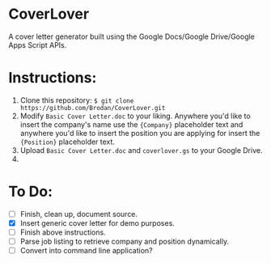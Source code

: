 # CoverLover
A cover letter generator built using the Google Docs/Google Drive/Google Apps Script APIs.

# Instructions:

1. Clone this repository: `$ git clone https://github.com/Brodan/CoverLover.git`
2. Modify `Basic Cover Letter.doc` to your liking. Anywhere you'd like to insert the company's name use the `{Company}` placeholder text and anywhere you'd like to insert the position you are applying for insert the `{Position}` placeholder text.
3. Upload `Basic Cover Letter.doc` and `coverlover.gs` to your Google Drive.
4. 

# To Do:
- [ ] Finish, clean up, document source.
- [x] Insert generic cover letter for demo purposes.
- [ ] Finish above instructions.
- [ ] Parse job listing to retrieve company and position dynamically.
- [ ] Convert into command line application?
